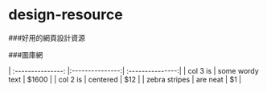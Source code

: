 # design-resource
###好用的網頁設計資源

###圖庫網 
 
| :---------------: |:---------------:| :---------------:|
| col 3 is      | some wordy text | $1600 |
| col 2 is      | centered        |   $12 |
| zebra stripes | are neat        |    $1 |
